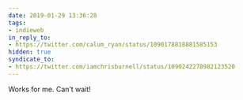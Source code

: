 ```yaml
---
date: 2019-01-29 13:36:28
tags:
- indieweb
in_reply_to:
- https://twitter.com/calum_ryan/status/1090178818881585153
hidden: true
syndicate_to:
- https://twitter.com/iamchrisburnell/status/1090242278982123520
---
```


Works for me. Can’t wait!
